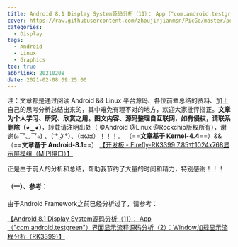 ```yaml
---
title: Android 8.1 Display System源码分析（11）： App（"com.android.testgreen"）界面显示流程源码分析（2）：Window加载显示流程分析（RK3399）
cover: https://raw.githubusercontent.com/zhoujinjianmsn/PicGo/master/post.cover.pictures/bing-wallpaper-2018.04.20.jpg
categories: 
  - Display
tags:
  - Android
  - Linux
  - Graphics
toc: true
abbrlink: 20210208
date: 2021-02-08 09:25:00
---
```



注：文章都是通过阅读 Android  && Linux 平台源码、各位前辈总结的资料、加上自己的思考分析总结出来的，其中难免有理不对的地方，欢迎大家批评指正。**文章为个人学习、研究、欣赏之用。图文内容、源码整理自互联网，如有侵权，请联系删除（◕‿◕）**，转载请注明出处（ ©Android @Linux @Rockchip版权所有），谢谢(๑乛◡乛๑) 、（ ͡° ͜ʖ ͡°）、（ಡωಡ）！！！。
（==**文章基于 Kernel-4.4**==）&&（==**文章基于 Android-8.1**==）
[【开发板 - Firefly-RK3399 7.85寸1024x768显示屏模组（MIPI接口）】](http://wiki.t-firefly.com/zh_CN/Firefly-RK3399/compile_android8.1_firmware.html#)

正是由于前人的分析和总结，帮助我节约了大量的时间和精力，特别感谢！！！

#### （一）、参考：
由于Android Framework之前已经分析过了，请参考：

[【Android 8.1 Display System源码分析（11）： App（"com.android.testgreen"）界面显示流程源码分析（2）：Window加载显示流程分析（RK3399）】](https://blog.zhoujinjian.cn/posts/20190728/)

